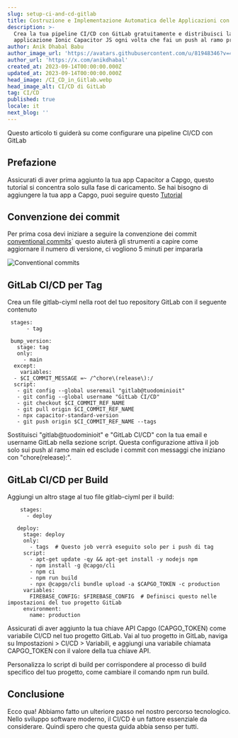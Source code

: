 ```yaml
---
slug: setup-ci-and-cd-gitlab
title: Costruzione e Implementazione Automatica delle Applicazioni con GitLab
description: >-
  Crea la tua pipeline CI/CD con GitLab gratuitamente e distribuisci la tua
  applicazione Ionic Capacitor JS ogni volta che fai un push al ramo principale.
author: Anik Dhabal Babu
author_image_url: 'https://avatars.githubusercontent.com/u/81948346?v=4'
author_url: 'https://x.com/anikdhabal'
created_at: 2023-09-14T00:00:00.000Z
updated_at: 2023-09-14T00:00:00.000Z
head_image: /CI_CD_in_Gitlab.webp
head_image_alt: CI/CD di GitLab
tag: CI/CD
published: true
locale: it
next_blog: ''
---
```


Questo articolo ti guiderà su come configurare una pipeline CI/CD con GitLab

## Prefazione

Assicurati di aver prima aggiunto la tua app Capacitor a Capgo, questo tutorial si concentra solo sulla fase di caricamento. Se hai bisogno di aggiungere la tua app a Capgo, puoi seguire questo [Tutorial](https://capgoapp/blog/update-your-capacitor-apps-seamlessly-using-capacitor-updater/)

## Convenzione dei commit

Per prima cosa devi iniziare a seguire la convenzione dei commit [conventional commits](https://wwwconventionalcommitsorg/en/v100/)\` questo aiuterà gli strumenti a capire come aggiornare il numero di versione, ci vogliono 5 minuti per impararla

![Conventional commits](/conventional_commitswebp)

## GitLab CI/CD per Tag

Crea un file gitlab-ciyml nella root del tuo repository GitLab con il seguente contenuto

      
     stages:
          - tag

     bump_version:
       stage: tag
       only:
         - main
      except:
        variables:
      - $CI_COMMIT_MESSAGE =~ /^chore\(release\):/
      script:
       - git config --global useremail "gitlab@tuodominioit"
       - git config --global username "GitLab CI/CD"
       - git checkout $CI_COMMIT_REF_NAME
       - git pull origin $CI_COMMIT_REF_NAME
       - npx capacitor-standard-version
       - git push origin $CI_COMMIT_REF_NAME --tags

Sostituisci "gitlab@tuodominioit" e "GitLab CI/CD" con la tua email e username GitLab nella sezione script. Questa configurazione attiva il job solo sui push al ramo main ed esclude i commit con messaggi che iniziano con "chore(release):".

## GitLab CI/CD per Build

Aggiungi un altro stage al tuo file gitlab-ciyml per il build:

        stages:
          - deploy

       deploy:
         stage: deploy
         only:
           - tags  # Questo job verrà eseguito solo per i push di tag
         script:
           - apt-get update -qy && apt-get install -y nodejs npm
           - npm install -g @capgo/cli
           - npm ci
           - npm run build
           - npx @capgo/cli bundle upload -a $CAPGO_TOKEN -c production
         variables:
           FIREBASE_CONFIG: $FIREBASE_CONFIG  # Definisci questo nelle impostazioni del tuo progetto GitLab
         environment:
           name: production

Assicurati di aver aggiunto la tua chiave API Capgo (CAPGO_TOKEN) come variabile CI/CD nel tuo progetto GitLab. Vai al tuo progetto in GitLab, naviga su Impostazioni > CI/CD > Variabili, e aggiungi una variabile chiamata CAPGO_TOKEN con il valore della tua chiave API.

Personalizza lo script di build per corrispondere al processo di build specifico del tuo progetto, come cambiare il comando npm run build.

## Conclusione

Ecco qua! Abbiamo fatto un ulteriore passo nel nostro percorso tecnologico. Nello sviluppo software moderno, il CI/CD è un fattore essenziale da considerare. Quindi spero che questa guida abbia senso per tutti.